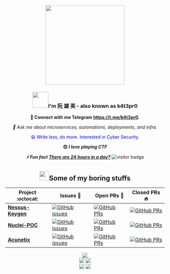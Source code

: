 <div align="center">
  <img src="https://github.com/k4t3pr0/k4t3pr0/blob/main/who_am_I__!_Black.png" width="250">
</div>

### <div align="center"><img src="https://media.giphy.com/media/v1.Y2lkPTc5MGI3NjExZndsbHBxb29jdDllejd4NjBhOTZmdXdsYXZpc2Z6cWd0cmY5dTh0OSZlcD12MV9pbnRlcm5hbF9naWZfYnlfaWQmY3Q9cw/3ohhwMDyS6rv3sB8yI/giphy.gif" width="50">I'm 阮 雄 英 - also known as k4t3pr0</div>

<div align="center">
  <p><strong>📝 Connect with me Telegram <a href="https://t.me/k4t3pr0">https://t.me/k4t3pr0</a>.</strong></p>
  <p><em>💬 Ask me about microservices, automations, deployments, and infra.</em></p>
  <p style="color: blue;">😃 Write less, do more. Interested in Cyber Security.</p>
  <p><strong>😍<em> I love playing CTF</em></strong></p>
  <p><strong><em>⚡ Fun fact <span style="text-decoration: underline;">There are 24 hours in a day?</span></em></strong> <img src="https://visitor-badge.laobi.icu/badge?page_id=k4t3pr0.k4t3pr0" alt="visitor badge"/> </p>  
</div>
<div align="center">
  
## <img src="https://media.giphy.com/media/xThtama8b8ZGtnMeuQ/giphy.gif" width="30">**Some of my boring stuffs**
  
|      Project :octocat:   |     Issues :bug:   | Open PRs :bell:  | Closed PRs :fire:  |
|-------------|-------------------|---|---|
| [**Nessus-Keygen**](https://github.com/k4t3pr0/Nessus-Keygen) | [![GitHub issues](https://img.shields.io/github/issues/k4t3pr0/Nessus-Keygen?color=green&logo=github&style=flat)](https://github.com/k4t3pr0/Nessus-Keygen/issues) | [![GitHub PRs](https://img.shields.io/github/issues-pr/k4t3pr0/Nessus-Keygen?style=flat&logo=github)](https://github.com/k4t3pr0/Nessus-Keygen/pulls)  | [![GitHub PRs](https://img.shields.io/github/issues-pr-closed/k4t3pr0/Nessus-Keygen?style=flat&color=critical&logo=github)](https://github.com/k4t3pr0/Nessus-Keygen/pulls?q=is%3Apr+is%3Aclosed)  |
| [**Nuclei-POC**](https://github.com/k4t3pr0/Nuclei-POC) | [![GitHub issues](https://img.shields.io/github/issues/k4t3pr0/Nuclei-POC?color=green&logo=github&style=flat)](https://github.com/k4t3pr0/Nuclei-POC/issues) | [![GitHub PRs](https://img.shields.io/github/issues-pr/k4t3pr0/Nuclei-POC?style=flat&logo=github)](https://github.com/k4t3pr0/Nuclei-POC/pulls)  | [![GitHub PRs](https://img.shields.io/github/issues-pr-closed/k4t3pr0/Nuclei-POC?style=flat&color=critical&logo=github)](https://github.com/k4t3pr0/Nuclei-POC/pulls?q=is%3Apr+is%3Aclosed)   |
| [**Acunetix**](https://github.com/k4t3pr0/acunetix-latest) | [![GitHub issues](https://img.shields.io/github/issues/k4t3pr0/acunetix-latest?color=green&logo=github&style=flat)](https://github.com/k4t3pr0/acunetix-latest/issues) | [![GitHub PRs](https://img.shields.io/github/issues-pr/k4t3pr0/acunetix-latest?style=flat&logo=github)](https://github.com/k4t3pr0/acunetix-latest/pulls)  | [![GitHub PRs](https://img.shields.io/github/issues-pr-closed/k4t3pr0/acunetix-latest?style=flat&color=critical&logo=github)](https://github.com/k4t3pr0/acunetix-latest/pulls?q=is%3Apr+is%3Aclosed)   |
</div>
<div align="center">
  <img src="http://github-profile-summary-cards.vercel.app/api/cards/profile-details?username=k4t3pr0&theme=dark">
</div>

<div align="center">
  <img src="http://github-profile-summary-cards.vercel.app/api/cards/repos-per-language?username=k4t3pr0&theme=dark">
  <img src="http://github-profile-summary-cards.vercel.app/api/cards/most-commit-language?username=k4t3pr0&theme=dark">
</div>

<div align="center">
  <img src="http://github-profile-summary-cards.vercel.app/api/cards/stats?username=k4t3pr0&theme=dark">
  <img src="http://github-profile-summary-cards.vercel.app/api/cards/productive-time?username=k4t3pr0&theme=dark&utcOffset=8">
</div>
